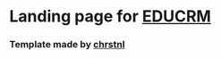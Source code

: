# Landing page for [EDUCRM](https://edu-crm.ru/)

### Template made by [chrstnl](https://chrstnl.com/)
